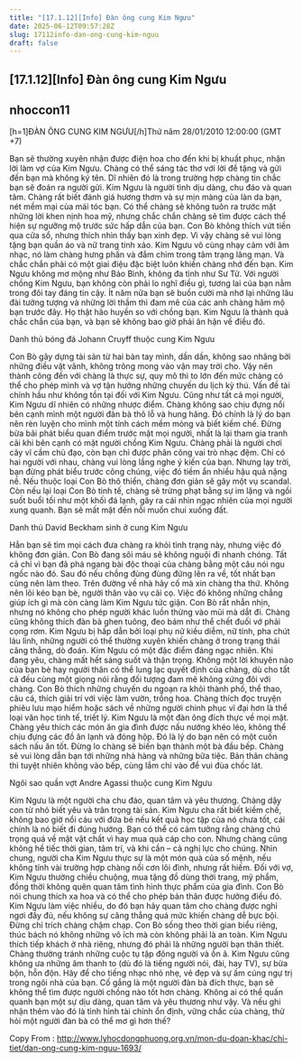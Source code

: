 ```yaml
---
title: "[17.1.12][Info] Đàn ông cung Kim Ngưu"
date: 2025-06-12T09:57:28Z
slug: 17112info-dan-ong-cung-kim-nguu
draft: false
---
```


## [17.1.12][Info] Đàn ông cung Kim Ngưu

## nhoccon11

[h=1]ĐÀN ÔNG CUNG KIM NGƯU[/h]Thứ năm 28/01/2010 12:00:00 (GMT +7)

Bạn sẽ thường xuyên nhận được điện hoa cho đến khi bị khuất phục, nhận lời làm vợ của Kim Ngưu. Chàng có thể sáng tác thơ với lời đề tặng và gửi đến bạn mà không ký tên. Dĩ nhiên đó là trong trường hợp chàng tin chắc bạn sẽ đoán ra người gửi. Kim Ngưu là người tình dịu dàng, chu đáo và quan tâm. Chàng rất biết đánh giá hương thơm và sự mịn màng của làn da bạn, nét mềm mại của mái tóc bạn. Có thể chàng sẽ không tuôn ra trước mặt những lời khen nịnh hoa mỹ, nhưng chắc chắn chàng sẽ tìm được cách thể hiện sự ngưỡng mộ trước sức hấp dẫn của bạn.
Con Bò không thích vứt tiền qua cửa sổ, nhưng thích nhìn thấy bạn xinh đẹp. Vì vậy chàng sẽ vui lòng tặng bạn quần áo và nữ trang tinh xảo.
Kim Ngưu vô cùng nhạy cảm với âm nhạc, nó làm chàng hưng phấn và đắm chìm trong tâm trạng lãng mạn. Và chắc chắn phải có một giai điệu đặc biệt luôn khiến chàng nhớ đến bạn.
Kim Ngưu không mơ mộng như Bảo Bình, không đa tình như Sư Tử. Với người chồng Kim Ngưu, bạn không còn phải lo nghĩ điều gì, tương lai của bạn nằm trong đôi tay đáng tin cậy. Ít năm nữa bạn sẽ buồn cười mà nhớ lại những lâu đài tưởng tượng và những lời thầm thì đam mê của các anh chàng hâm mộ bạn trước đây. Họ thật hão huyền so với chồng bạn. Kim Ngưu là thành quả chắc chắn của bạn, và bạn sẽ không bao giờ phải ân hận về điều đó.


Danh thủ bóng đá Johann Cruyff thuộc cung Kim Ngưu

Con Bò gây dựng tài sản từ hai bàn tay mình, dần dần, không sao nhãng bởi những điều vặt vãnh, không trông mong vào vận may trời cho. Vậy nên thành công đến với chàng là thực sự, quy mô thì to lớn đến mức chàng có thể cho phép mình và vợ tận hưởng những chuyến du lịch kỳ thú. Vấn đề tài chính hầu như không tồn tại đối với Kim Ngưu.
Cũng như tất cả mọi người, Kim Ngưu dĩ nhiên có những nhược điểm. Chàng không sao chịu đựng nổi bên cạnh mình một người đàn bà thô lỗ và hung hăng. Đó chính là lý do bạn nên rèn luyện cho mình một tính cách mềm mỏng và biết kiềm chế. Đừng bừa bãi phát biểu quan điểm trước mặt mọi người, nhất là lại tham gia tranh cãi khi bên cạnh có mặt người chồng Kim Ngưu. Chàng phải là người chơi cây vĩ cầm chủ đạo, còn bạn chỉ được phân công vai trò nhạc đệm.
Chỉ có hai người với nhau, chàng vui lòng lắng nghe ý kiến của bạn. Nhưng lạy trời, bạn đừng phát biểu trước công chúng, việc đó tiềm ẩn nhiều hậu quả nặng nề. Nếu thuộc loại Con Bò thô thiển, chàng đơn giản sẽ gây một vụ scandal. Còn nếu lại loại Con Bò tinh tế, chàng sẽ trừng phạt bằng sự im lặng và ngồi suốt buổi tối như một khối đá lạnh, gây ra cái nhìn ngạc nhiên của mọi người xung quanh. Bạn sẽ mất mặt đến nỗi muốn chui xuống đất.


Danh thủ David Beckham sinh ở cung Kim Ngưu

Hẳn bạn sẽ tìm mọi cách đưa chàng ra khỏi tình trạng này, nhưng việc đó không đơn giản. Con Bò đang sôi máu sẽ không nguội đi nhanh chóng. Tất cả chỉ vì bạn đã phá ngang bài độc thoại của chàng bằng một câu nói ngu ngốc nào đó. Sau đó nếu chồng đùng đùng đứng lên ra về, tốt nhất bạn cũng nên làm theo. Trên đường về nhà hãy cố mà xin chàng tha thứ. Không nên lôi kéo bạn bè, người thân vào vụ cãi cọ. Việc đó không những chẳng giúp ích gì mà còn càng làm Kim Ngưu tức giận.
Con Bò rất nhẫn nhịn, nhưng nó không cho phép người khác luồn thừng vào mũi mà dắt đi. Chàng cũng không thích đàn bà ghen tuông, đeo bám như thể chết đuối vớ phải cọng rơm. Kim Ngưu bị hấp dẫn bởi loại phụ nữ kiều diễm, nữ tính, pha chút láu lỉnh, những người có thể thường xuyên khiến chàng ở trong trạng thái căng thẳng, dò đoán.
Kim Ngưu có một đặc điểm đáng ngạc nhiên. Khi đang yêu, chàng mất hết sáng suốt và thận trọng. Không một lời khuyên nào của bạn bè hay người thân có thể lung lạc quyết định của chàng, dù cho tất cả đều cùng một giọng nói rằng đối tượng đam mê không xứng đôi với chàng.
Con Bò thích những chuyến du ngoạn ra khỏi thành phố, thể thao, câu cá, thích giải trí với việc làm vườn, trồng hoa. Chàng thích đọc truyện phiêu lưu mạo hiểm hoặc sách về những người chinh phục vĩ đại hơn là thể loại văn học tinh tế, triết lý.
Kim Ngưu là một đàn ông đích thực về mọi mặt. Chàng yêu thích các món ăn gia đình được nấu nướng khéo léo, không thể chịu đựng các đồ ăn lạnh và đóng hộp. Đó là lý do bạn nên có một cuốn sách nấu ăn tốt. Đừng lo chàng sẽ biến bạn thành một bà đầu bếp. Chàng sẽ vui lòng dẫn bạn tới những nhà hàng và những bữa tiệc. Bản thân chàng thì tuyệt nhiên không vào bếp, cùng lắm chỉ vào để vui đùa chốc lát.


Ngôi sao quần vợt Andre Agassi thuộc cung Kim Ngưu

Kim Ngưu là một người cha chu đáo, quan tâm và yêu thương. Chàng dậy con từ nhỏ biết yêu và trân trọng tài sản. Kim Ngưu cha rất biết kiềm chế, không bao giờ nổi cáu với đứa bé nếu kết quả học tập của nó chưa tốt, cái chính là nó biết đi đúng hướng. Bạn có thể có cảm tưởng rằng chàng chú trọng quá về mặt vật chất vì hay mua quà cáp cho con. Nhưng chàng cũng không hề tiếc thời gian, tâm trí, và khi cần – cả nghị lực cho chúng. Nhìn chung, người cha Kim Ngưu thực sự là một món quà của số mệnh, nếu không tính vài trường hợp chàng nổi cơn lôi đình, nhưng rất hiếm.
Đối với vợ, Kim Ngưu thường chiều chuộng, mua tặng đồ dùng thời trang, mỹ phẩm, đồng thời không quên quan tâm tình hình thực phẩm của gia đình. Con Bò nói chung thích xa hoa và có thể cho phép bản thân được hưởng điều đó.
Kim Ngưu làm việc nhiều, do đó bạn hãy quan tâm cho chàng được nghỉ ngơi đầy đủ, nếu không sự căng thẳng quá mức khiến chàng dễ bực bội. Đừng chỉ trích chàng chậm chạp. Con Bò sống theo thời gian biểu riêng, thúc bách nó không những vô ích mà còn không phải là an toàn.
Kim Ngưu thích tiếp khách ở nhà riêng, nhưng đó phải là những người bạn thân thiết. Chàng thường tránh những cuộc tụ tập đông người và ồn ã.
Kim Ngưu cũng không ưa những âm thanh to (dù đó là tiếng người nói, đài, hay TV), sự bừa bộn, hỗn độn. Hãy để cho tiếng nhạc nhỏ nhẹ, vẻ đẹp và sự ấm cúng ngự trị trong ngôi nhà của bạn.
Cố gắng là một người đàn bà đích thực, bạn sẽ không thể tìm được người chồng nào tốt hơn chàng. Không ai có thể quấn quanh bạn một sự dịu dàng, quan tâm và yêu thương như vậy. Và nếu ghi nhận thêm vào đó là tình hình tài chính ổn định, vững chắc của chàng, thử hỏi một người đàn bà có thể mơ gì hơn thế?

Copy From : http://www.lyhocdongphuong.org.vn/mon-du-doan-khac/chi-tiet/dan-ong-cung-kim-nguu-1693/